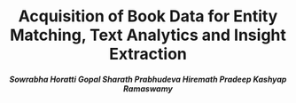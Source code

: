 <center> <h1>Acquisition of Book Data for Entity Matching, Text Analytics and Insight Extraction </h1>
</center>
<h5><center> Sowrabha Horatti Gopal   Sharath Prabhudeva Hiremath  Pradeep Kashyap Ramaswamy</center> </h5>
